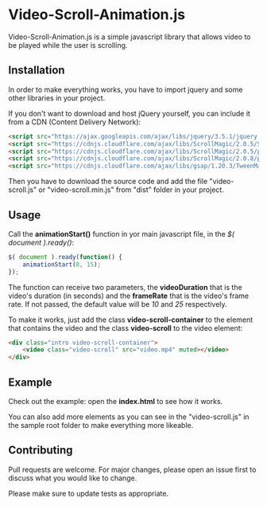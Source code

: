 # Video-Scroll-Animation.js

Video-Scroll-Animation.js is a simple javascript library that allows video to be played while the user is scrolling.

## Installation

In order to make everything works, you have to import jquery and some other libraries in your project.

If you don't want to download and host jQuery yourself, you can include it from a CDN (Content Delivery Network):

```html
<script src="https://ajax.googleapis.com/ajax/libs/jquery/3.5.1/jquery.min.js"></script>
<script src="https://cdnjs.cloudflare.com/ajax/libs/ScrollMagic/2.0.5/ScrollMagic.min.js"></script>
<script src="https://cdnjs.cloudflare.com/ajax/libs/ScrollMagic/2.0.5/plugins/animation.gsap.min.js"></script>
<script src="https://cdnjs.cloudflare.com/ajax/libs/ScrollMagic/2.0.8/plugins/debug.addIndicators.min.js" integrity="sha512-RvUydNGlqYJapy0t4AH8hDv/It+zKsv4wOQGb+iOnEfa6NnF2fzjXgRy+FDjSpMfC3sjokNUzsfYZaZ8QAwIxg==" crossorigin="anonymous"></script>
<script src="https://cdnjs.cloudflare.com/ajax/libs/gsap/1.20.3/TweenMax.min.js"></script>
```

Then you have to download the source code and add the file "video-scroll.js" or "video-scroll.min.js" from "dist" folder in your project.

## Usage

Call the **animationStart()** function in yor main javascript file, in the *$( document ).ready()*:

```javascript
$( document ).ready(function() {
    animationStart(8, 15);
});
```
The function can receive two parameters, the **videoDuration** that is the video's duration (in seconds) and the **frameRate** that is the video's frame rate. If not passed, the default value will be _10_ and _25_ respectively.

To make it works, just add the class **video-scroll-container** to the element that contains the video and the class **video-scroll** to the video element:

```html
<div class="intro video-scroll-container">
	<video class="video-scroll" src="video.mp4" muted></video>
</div>
```

## Example

Check out the example: open the **index.html** to see how it works.

You can also add more elements as you can see in the "video-scroll.js" in the sample root folder to make everything more likeable.

## Contributing
Pull requests are welcome. For major changes, please open an issue first to discuss what you would like to change.

Please make sure to update tests as appropriate.
